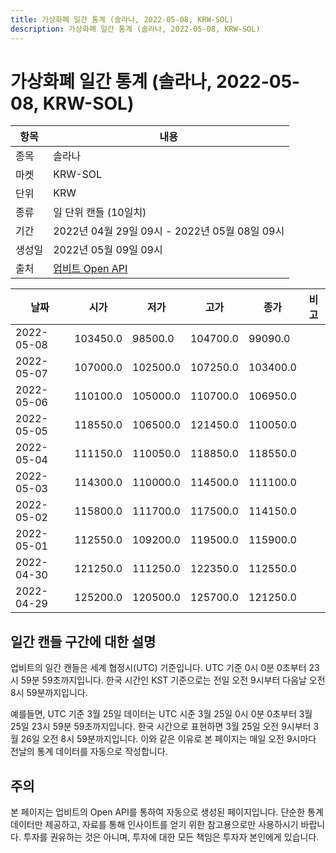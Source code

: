 ```yaml
---
title: 가상화폐 일간 통계 (솔라나, 2022-05-08, KRW-SOL)
description: 가상화폐 일간 통계 (솔라나, 2022-05-08, KRW-SOL)
---
```



가상화폐 일간 통계 (솔라나, 2022-05-08, KRW-SOL)
===

|항목|내용|
|--|--|
|종목|솔라나|
|마켓|KRW-SOL|
|단위|KRW|
|종류|일 단위 캔들 (10일치)|
|기간|2022년 04월 29일 09시 - 2022년 05월 08일 09시|
|생성일|2022년 05월 09일 09시|
|출처|[업비트 Open API](https://docs.upbit.com)|


|날짜|시가|저가|고가|종가|비고|
|--|--|--|--|--|--|
|2022-05-08|103450.0|98500.0|104700.0|99090.0|    |
|2022-05-07|107000.0|102500.0|107250.0|103400.0|    |
|2022-05-06|110100.0|105000.0|110700.0|106950.0|    |
|2022-05-05|118550.0|106500.0|121450.0|110050.0|    |
|2022-05-04|111150.0|110050.0|118850.0|118550.0|    |
|2022-05-03|114300.0|110000.0|114500.0|111100.0|    |
|2022-05-02|115800.0|111700.0|117500.0|114150.0|    |
|2022-05-01|112550.0|109200.0|119500.0|115900.0|    |
|2022-04-30|121250.0|111250.0|122350.0|112550.0|    |
|2022-04-29|125200.0|120500.0|125700.0|121250.0|    |


일간 캔들 구간에 대한 설명
---


업비트의 일간 캔들은 세계 협정시(UTC) 기준입니다. 
UTC 기준 0시 0분 0초부터 23시 59분 59초까지입니다. 
한국 시간인 KST 기준으로는 전일 오전 9시부터 다음날 오전 8시 59분까지입니다. 


예를들면, UTC 기준 3월 25일 데이터는 UTC 시준 3월 25일 0시 0분 0초부터 3월 25일 23시 59분 59초까지입니다. 
한국 시간으로 표현하면 3월 25일 오전 9시부터 3월 26일 오전 8시 59분까지입니다. 
이와 같은 이유로 본 페이지는 매일 오전 9시마다 전날의 통계 데이터를 자동으로 작성합니다. 


주의
---


본 페이지는 업비트의 Open API를 통하여 자동으로 생성된 페이지입니다. 
단순한 통계 데이터만 제공하고, 자료를 통해 인사이트를 얻기 위한 참고용으로만 사용하시기 바랍니다. 
투자를 권유하는 것은 아니며, 투자에 대한 모든 책임은 투자자 본인에게 있습니다. 
